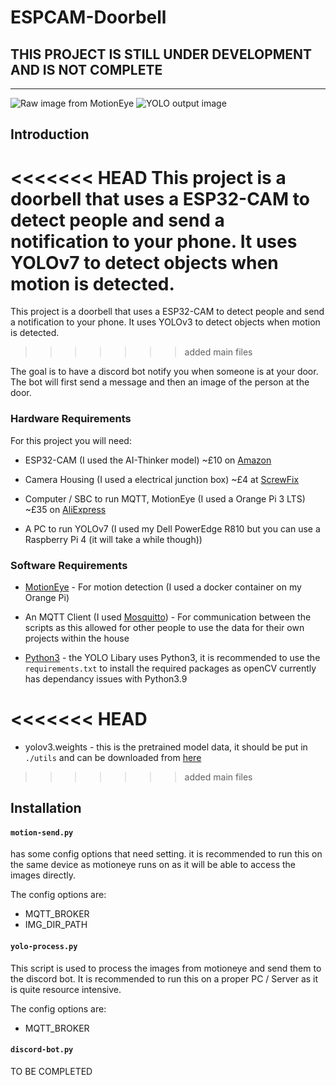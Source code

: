 # ESPCAM-Doorbell

## THIS PROJECT IS STILL UNDER DEVELOPMENT AND IS NOT COMPLETE
---

![Raw image from MotionEye](images/raw.png)
![YOLO output image](images/detected.png)

## Introduction

<<<<<<< HEAD
This project is a doorbell that uses a ESP32-CAM to detect people and send a notification to your phone. It uses YOLOv7 to detect objects when motion is detected.
=======
This project is a doorbell that uses a ESP32-CAM to detect people and send a notification to your phone. It uses YOLOv3 to detect objects when motion is detected.
>>>>>>> added main files

The goal is to have a discord bot notify you when someone is at your door. The bot will first send a message and then an image of the person at the door.


### Hardware Requirements
For this project you will need:
- ESP32-CAM (I used the AI-Thinker model) ~£10 on [Amazon](https://www.amazon.co.uk/XTVTX-ESP32-CAM-Bluetooth-ESP32-CAM-MB-compatible/dp/B093GSCBWJ/ref=asc_df_B093GSCBWJ/?tag=googshopuk-21&linkCode=df0&hvadid=499333556330&hvpos=&hvnetw=g&hvrand=3810417733538846907&hvpone=&hvptwo=&hvqmt=&hvdev=c&hvdvcmdl=&hvlocint=&hvlocphy=9046521&hvtargid=pla-1304281846791&psc=1)

- Camera Housing (I used a electrical junction box) ~£4 at [ScrewFix](https://www.screwfix.com/p/british-general-ip55-weatherproof-outdoor-enclosure-75-x-53-x-85mm/33991?)

- Computer / SBC to run MQTT, MotionEye (I used a Orange Pi 3 LTS) ~£35 on [AliExpress](https://www.aliexpress.com/item/1005005554787211.html)

- A PC to run YOLOv7 (I used my Dell PowerEdge R810 but you can use a Raspberry Pi 4 (it will take a while though)) 

### Software Requirements

- [MotionEye](https://github.com/motioneye-project/motioneye) - For motion detection (I used a docker container on my Orange Pi)

- An MQTT Client (I used [Mosquitto](https://mosquitto.org/)) - For communication between the scripts as this allowed for other people to use the data for their own projects within the house

- [Python3](https://www.python.org/downloads/) - the YOLO Libary uses Python3, it is recommended to use the `requirements.txt` to install the required packages as openCV currently has dependancy issues with Python3.9

<<<<<<< HEAD
=======
- yolov3.weights - this is the pretrained model data, it should be put in `./utils` and can be downloaded from [here](https://pjreddie.com/media/files/yolov3.weights)

>>>>>>> added main files

## Installation

#### `motion-send.py`
 has some config options that need setting. it is recommended to run this on the same device as motioneye runs on as it will be able to access the images directly. 

 The config options are:

   - MQTT_BROKER
   - IMG_DIR_PATH

#### `yolo-process.py`

This script is used to process the images from motioneye and send them to the discord bot. It is recommended to run this on a proper PC / Server as it is quite resource intensive.

The config options are:

   - MQTT_BROKER


#### `discord-bot.py`

TO BE COMPLETED


 




